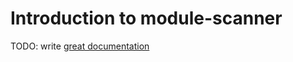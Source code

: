# Introduction to module-scanner

TODO: write [great documentation](http://jacobian.org/writing/what-to-write/)
